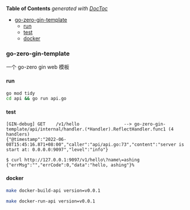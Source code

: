 <!-- START doctoc generated TOC please keep comment here to allow auto update -->
<!-- DON'T EDIT THIS SECTION, INSTEAD RE-RUN doctoc TO UPDATE -->
**Table of Contents**  *generated with [DocToc](https://github.com/thlorenz/doctoc)*

- [go-zero-gin-template](#go-zero-gin-template)
  - [run](#run)
  - [test](#test)
  - [docker](#docker)

<!-- END doctoc generated TOC please keep comment here to allow auto update -->

### go-zero-gin-template

一个 go-zero gin web 模板

#### run

```sh
go mod tidy
cd api && go run api.go
```

#### test

```
[GIN-debug] GET    /v1/hello                 --> go-zero-gin-template/api/internal/handler.(*Handler).ReflectHandler.func1 (4 handlers)
{"@timestamp":"2022-06-08T15:45:16.871+08:00","caller":"api/api.go:73","content":"server is start at: 0.0.0.0:9097","level":"info"}
```

```
$ curl http://127.0.0.1:9097/v1/hello\?name\=ashing                  
{"errMsg":"","errCode":0,"data":"hello, ashing"}% 
```

#### docker

```sh
make docker-build-api version=v0.0.1
```

```sh
make docker-run-api version=v0.0.1
```


